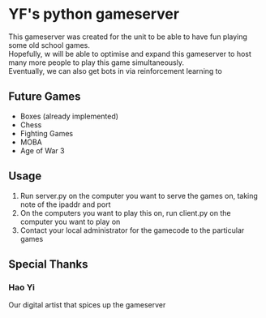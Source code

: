# YF's python gameserver
This gameserver was created for the unit to be able to have fun playing some old school games.  
Hopefully, w will be able to optimise and expand this gameserver to host many more people to play
this game simultaneously.  
Eventually, we can also get bots in via reinforcement learning to  

## Future Games
- Boxes (already implemented)  
- Chess  
- Fighting Games  
- MOBA  
- Age of War 3  

## Usage
1. Run server.py on the computer you want to serve the games on, taking note of the ipaddr and port  
2. On the computers you want to play this on, run client.py on the computer you want to play on  
3. Contact your local administrator for the gamecode to the particular games  

## Special Thanks
### Hao Yi
Our digital artist that spices up the gameserver